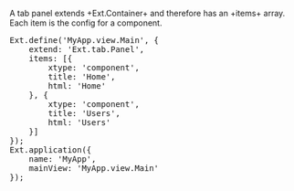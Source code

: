 A tab panel extends +Ext.Container+ and therefore has an +items+ array. Each item
is the config for a component.

<pre class="runnable">
Ext.define('MyApp.view.Main', {
    extend: 'Ext.tab.Panel',
    items: [{
        xtype: 'component',
        title: 'Home',
        html: 'Home'
    }, {
        xtype: 'component',
        title: 'Users',
        html: 'Users'
    }]
});
Ext.application({
    name: 'MyApp',
    mainView: 'MyApp.view.Main'
});

</pre>
